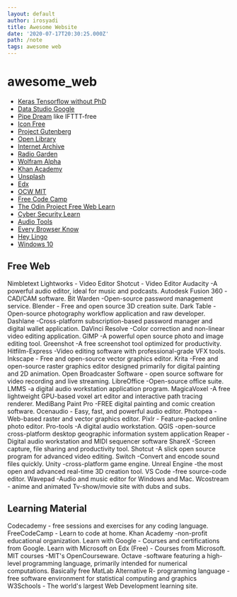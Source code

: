 ```yaml
---
layout: default
author: irosyadi
title: Awesome Website
date: '2020-07-17T20:30:25.000Z'
path: /note
tags: awesome web
---
```


# awesome\_web

* [Keras Tensorflow without PhD](https://codelabs.developers.google.com/codelabs/cloud-tensorflow-mnist/#0)
* [Data Studio Google](https://datastudio.google.com/navigation/reporting)
* [Pipe Dream](https://pipedream.com/) like IFTTT-free
* [Icon Free](https://thenounproject.com/)
* [Project Gutenberg](http://www.gutenberg.org/)
* [Open Library](https://openlibrary.org/)
* [Internet Archive](https://archive.org/)
* [Radio Garden](https://radio.garden/)
* [Wolfram Alpha](https://www.wolframalpha.com/)
* [Khan Academy](https://www.khanacademy.org/)
* [Unsplash](https://unsplash.com/)
* [Edx](https://www.edx.org/)
* [OCW MIT](https://ocw.mit.edu/index.htm)
* [Free Code Camp](https://www.freecodecamp.org/)
* [The Odin Project Free Web Learn](https://www.theodinproject.com/)
* [Cyber Security Learn](https://www.cybrary.it/)
* [Audio Tools](https://www.audiotool.com/)
* [Every Browser Know](https://webkay.robinlinus.com/)
* [Hey Lingo](https://www.heylingo.com/)
* [Windows 10](https://www.microsoft.com/en-us/software-download/windows10?ranMID=24542&ranEAID=0JlRymcP1YU&ranSiteID=0JlRymcP1YU-2Q.wr1Dja2ftBm7F47HtmQ&epi=0JlRymcP1YU-2Q.wr1Dja2ftBm7F47HtmQ&irgwc=1&OCID=AID2000142_aff_7593_1243925&tduid=%28ir__kdbi9ct9pckftj3lkk0sohzien2xi1cmxhzm1aks00%29%287593%29%281243925%29%280JlRymcP1YU-2Q.wr1Dja2ftBm7F47HtmQ%29%28%29&irclickid=_kdbi9ct9pckftj3lkk0sohzien2xi1cmxhzm1aks00)

## Free Web

Nimbletext Lightworks - Video Editor Shotcut - Video Editor Audacity -A powerful audio editor, ideal for music and podcasts. Autodesk Fusion 360 -CAD/CAM software. Bit Warden -Open-source password management service. Blender - Free and open source 3D creation suite. Dark Table - Open-source photography workflow application and raw developer. Dashlane -Cross-platform subscription-based password manager and digital wallet application. DaVinci Resolve -Color correction and non-linear video editing application. GIMP -A powerful open source photo and image editing tool. Greenshot -A free screenshot tool optimized for productivity. Hitfilm-Express -Video editing software with professional-grade VFX tools. Inkscape - Free and open-source vector graphics editor. Krita -Free and open-source raster graphics editor designed primarily for digital painting and 2D animation. Open Broadcaster Software - open source software for video recording and live streaming. LibreOffice -Open-source office suite. LMMS -a digital audio workstation application program. MagicaVoxel -A free lightweight GPU-based voxel art editor and interactive path tracing renderer. MediBang Paint Pro -FREE digital painting and comic creation software. Ocenaudio - Easy, fast, and powerful audio editor. Photopea -Web-based raster and vector graphics editor. Pixlr - Feature-packed online photo editor. Pro-tools -A digital audio workstation. QGIS -open-source cross-platform desktop geographic information system application Reaper -Digital audio workstation and MIDI sequencer software ShareX -Screen capture, file sharing and productivity tool. Shotcut -A slick open source program for advanced video editing. Switch -Convert and encode sound files quickly. Unity -cross-platform game engine. Unreal Engine -the most open and advanced real-time 3D creation tool. VS Code -free source-code editor. Wavepad -Audio and music editor for Windows and Mac. Wcostream - anime and animated Tv-show/movie site with dubs and subs. ​

## Learning Material

Codecademy - free sessions and exercises for any coding language. FreeCodeCamp - Learn to code at home. Khan Academy -non-profit educational organization. Learn with Google - Courses and certifications from Google. Learn with Microsoft on Edx \(Free\) - Courses from Microsoft. MIT courses -MIT's OpenCourseware. Octave -software featuring a high-level programming language, primarily intended for numerical computations. Basically free MatLab Alternative R- programming language -free software environment for statistical computing and graphics W3Schools - The world's largest Web Development learning site.

